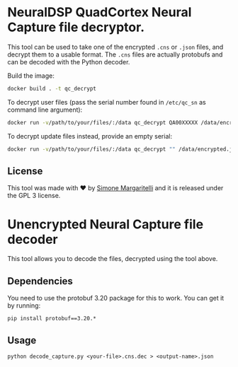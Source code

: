 # NeuralDSP QuadCortex Neural Capture file decryptor.

This tool can be used to take one of the encrypted `.cns` or `.json` files, and decrypt them to a usable format. The `.cns` files are actually protobufs and can be decoded with the Python decoder.

Build the image:

```sh
docker build . -t qc_decrypt
```

To decrypt user files (pass the serial number found in `/etc/qc_sn` as command line argument):

```sh
docker run -v/path/to/your/files/:/data qc_decrypt QA00XXXXX /data/encrypted.json
```

To decrypt update files instead, provide an empty serial:

```sh
docker run -v/path/to/your/files/:/data qc_decrypt "" /data/encrypted.json
```

## License

This tool was made with ♥  by [Simone Margaritelli](https://www.evilsocket.net/) and it is released under the GPL 3 license.

# Unencrypted Neural Capture file decoder

This tool allows you to decode the files, decrypted using the tool above.

## Dependencies
You need to use the protobuf 3.20 package for this to work. You can get it by running:

```
pip install protobuf==3.20.*
```

## Usage

```
python decode_capture.py <your-file>.cns.dec > <output-name>.json
```